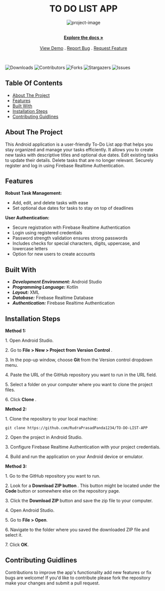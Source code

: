 <h1 align="center" id="title">TO DO LIST APP</h1>

<p align="center"><img src="https://socialify.git.ci/RudraPrasadPanda1234/To-Do-List-App/image?language=1&name=1&owner=1&pattern=Circuit%20Board&theme=Light" alt="project-image"></p>

<p align="center">
    <br/>
    <a href="https://github.com/RudraPrasadPanda1234/TO-DO-LIST-APP"><strong>Explore the docs »</strong></a>
    <br/>
    <br/>
    <a href="https://github.com/RudraPrasadPanda1234/TO-DO-LIST-APP">View Demo</a>
    .
    <a href="https://github.com/RudraPrasadPanda1234/TO-DO-LIST-APP/issues">Report Bug</a>
    .
    <a href="https://github.com/RudraPrasadPanda1234/TO-DO-LIST-APP/issues">Request Feature</a>
  </p>
</p>
<br/>

![Downloads](https://img.shields.io/github/downloads/RudraPrasadPanda1234/TO-DO-LIST-APP/total)
![Contributors](https://img.shields.io/github/contributors/RudraPrasadPanda1234/TO-DO-LIST-APP?color=dark-green) 
![Forks](https://img.shields.io/github/forks/RudraPrasadPanda1234/TO-DO-LIST-APP?style=social) 
![Stargazers](https://img.shields.io/github/stars/RudraPrasadPanda1234/TO-DO-LIST-APP?style=social) 
![Issues](https://img.shields.io/github/issues/RudraPrasadPanda1234/TO-DO-LIST-APP)

## Table Of Contents
* [About The Project](#about-the-project)
* [Features](#features)
* [Built With](#built-with)
* [Installation Steps](#installation-steps)
* [Contributing Guidlines](#contributing-guidlines)

## About The Project
This Android application is a user-friendly To-Do List app that helps you stay organized and manage your tasks efficiently. It allows you to create new tasks with descriptive titles and optional due dates. Edit existing tasks to update their details. Delete tasks that are no longer relevant. Securely register and log in using Firebase Realtime Authentication.

## Features
**Robust Task Management:**
* Add, edit, and delete tasks with ease
* Set optional due dates for tasks to stay on top of deadlines
     
**User Authentication:**
* Secure registration with Firebase Realtime Authentication
* Login using registered credentials
* Password strength validation ensures strong passwords
* Includes checks for special characters, digits, uppercase, and lowercase letters
* Option for new users to create accounts

## Built With 
* ***Development Environment:*** Android Studio  
* ***Programming Language:*** Kotlin  
* ***Layout:*** XML  
* ***Database:*** Firebase Realtime Database  
* ***Authentication:*** Firebase Realtime Authentication

## Installation Steps
**Method 1:**
<p>1. Open Android Studio.</p>
<p>2. Go to <b> File > New > Project from Version Control </b>.</p>
<p>3. In the pop-up window, choose <b> Git </b>from the Version control dropdown menu.</p>
<p>4. Paste the URL of the GitHub repository you want to run in the URL field.</p>
<p>5. Select a folder on your computer where you want to clone the project files.</p>
<p>6. Click <b >Clone </b>.</p>

**Method 2:**
<p>1. Clone the repository to your local machine:</p>

```
git clone https://github.com/RudraPrasadPanda1234/TO-DO-LIST-APP
```

<p>2. Open the project in Android Studio.</p>
<p>3. Configure Firebase Realtime Authentication with your project credentials.</p>
<p>4. Build and run the application on your Android device or emulator.</p>

**Method 3:**
<p>1. Go to the GitHub repository you want to run.</p>
<p>2. Look for a <b> Download ZIP button </b>. This button might be located under the <b> Code </b>button or somewhere else on the repository page.</p>
<p>3. Click the <b> Download ZIP </b> button and save the zip file to your computer.</p>
<p>4. Open Android Studio.</p>
<p>5. Go to <b>File > Open</b>.</p>
<p>6. Navigate to the folder where you saved the downloaded ZIP file and select it.</p>
<p>7. Click <b> OK</b>.</p>

## Contributing Guidlines

Contributions to improve the app's functionality add new features or fix bugs are welcome! If you'd like to contribute please fork the repository make your changes and submit a pull request.   
